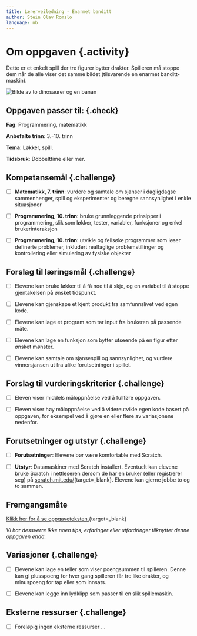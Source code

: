 ```yaml
---
title: Lærerveiledning - Enarmet banditt
author: Stein Olav Romslo
language: nb
---
```



# Om oppgaven {.activity}

Dette er et enkelt spill der tre figurer bytter drakter. Spilleren må stoppe dem
når de alle viser det samme bildet (tilsvarende en enarmet banditt-maskin).

![Bilde av to dinosaurer og en banan](enarmet_banditt.png)

## Oppgaven passer til: {.check}

__Fag__: Programmering, matematikk

__Anbefalte trinn__: 3.-10. trinn

__Tema__: Løkker, spill.

__Tidsbruk__: Dobbelttime eller mer.

## Kompetansemål {.challenge}

- [ ] __Matematikk, 7. trinn__: vurdere og samtale om sjanser i dagligdagse
  sammenhenger, spill og eksperimenter og beregne sannsynlighet i enkle
  situasjoner

- [ ] __Programmering, 10. trinn__: bruke grunnleggende prinsipper i
  programmering, slik som løkker, tester, variabler, funksjoner og enkel
  brukerinteraksjon

- [ ] __Programmering, 10. trinn__: utvikle og feilsøke programmer som løser
  definerte problemer, inkludert realfaglige problemstillinger og kontrollering
  eller simulering av fysiske objekter

## Forslag til læringsmål {.challenge}

- [ ] Elevene kan bruke løkker til å få noe til å skje, og en variabel til å
  stoppe gjentakelsen på ønsket tidspunkt.

- [ ] Elevene kan gjenskape et kjent produkt fra samfunnslivet ved egen kode.

- [ ] Elevene kan lage et program som tar input fra brukeren på passende måte.

- [ ] Elevene kan lage en funksjon som bytter utseende på en figur etter ønsket
  mønster.

- [ ] Elevene kan samtale om sjansespill og sannsynlighet, og vurdere
  vinnersjansen ut fra ulike forutsetninger i spillet.

## Forslag til vurderingskriterier {.challenge}

- [ ] Eleven viser middels måloppnåelse ved å fullføre oppgaven.

- [ ] Eleven viser høy måloppnåelse ved å videreutvikle egen kode basert på
  oppgaven, for eksempel ved å gjøre en eller flere av variasjonene nedenfor.

## Forutsetninger og utstyr {.challenge}

- [ ] __Forutsetninger__: Elevene bør være komfortable med Scratch.

- [ ] __Utstyr__: Datamaskiner med Scratch installert. Eventuelt kan elevene
  bruke Scratch i nettleseren dersom de har en bruker (eller registrerer seg) på
  [scratch.mit.edu/](http://scratch.mit.edu/){target=_blank}. Elevene kan gjerne
  jobbe to og to sammen.

## Fremgangsmåte

[Klikk her for å se
oppgaveteksten.](../enarmet_banditt/enarmet_banditt.html){target=_blank}

_Vi har dessverre ikke noen tips, erfaringer eller utfordringer tilknyttet denne
oppgaven enda._

## Variasjoner {.challenge}

- [ ] Elevene kan lage en teller som viser poengsummen til spilleren. Denne kan
  gi plusspoeng for hver gang spilleren får tre like drakter, og minuspoeng for
  tap eller som innsats.

- [ ] Elevene kan legge inn lydklipp som passer til en slik spillemaskin.

## Eksterne ressurser {.challenge}

- [ ] Foreløpig ingen eksterne ressurser ...
